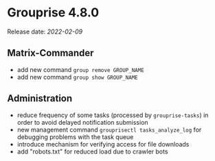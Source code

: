 # Grouprise 4.8.0

Release date: *2022-02-09*

## Matrix-Commander

* add new command `group remove GROUP_NAME`
* add new command `group show GROUP_NAME`


## Administration

* reduce frequency of some tasks (processed by `grouprise-tasks`) in order to avoid delayed notification submission
* new management command `grouprisectl tasks_analyze_log` for debugging problems with the task queue
* introduce mechanism for verifying access for file downloads
* add "robots.txt" for reduced load due to crawler bots
